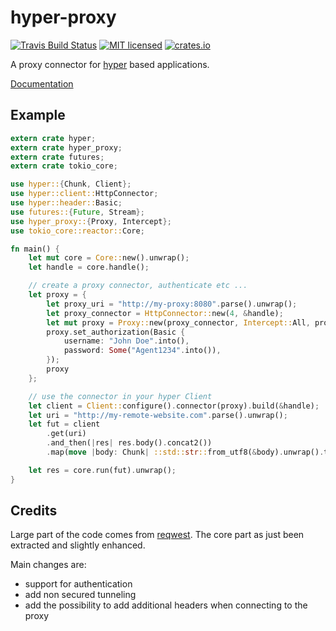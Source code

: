 # hyper-proxy

[![Travis Build Status](https://travis-ci.org/tafia/hyper-proxy.svg?branch=master)](https://travis-ci.org/tafia/hyper-proxy)
[![MIT licensed](https://img.shields.io/badge/license-MIT-blue.svg)](./LICENSE)
[![crates.io](http://meritbadge.herokuapp.com/hyper-proxy)](https://crates.io/crates/hyper-proxy)

A proxy connector for [hyper][1] based applications.

[Documentation][3]

## Example

```rust
extern crate hyper;
extern crate hyper_proxy;
extern crate futures;
extern crate tokio_core;

use hyper::{Chunk, Client};
use hyper::client::HttpConnector;
use hyper::header::Basic;
use futures::{Future, Stream};
use hyper_proxy::{Proxy, Intercept};
use tokio_core::reactor::Core;

fn main() {
    let mut core = Core::new().unwrap();
    let handle = core.handle();

    // create a proxy connector, authenticate etc ...
    let proxy = {
        let proxy_uri = "http://my-proxy:8080".parse().unwrap();
        let proxy_connector = HttpConnector::new(4, &handle);
        let mut proxy = Proxy::new(proxy_connector, Intercept::All, proxy_uri).unwrap();
        proxy.set_authorization(Basic {
            username: "John Doe".into(),
            password: Some("Agent1234".into()),
        });
        proxy
    };

    // use the connector in your hyper Client
    let client = Client::configure().connector(proxy).build(&handle);
    let uri = "http://my-remote-website.com".parse().unwrap();
    let fut = client
        .get(uri)
        .and_then(|res| res.body().concat2())
        .map(move |body: Chunk| ::std::str::from_utf8(&body).unwrap().to_string());

    let res = core.run(fut).unwrap();
}
```

## Credits

Large part of the code comes from [reqwest][2].
The core part as just been extracted and slightly enhanced.

 Main changes are:
- support for authentication
- add non secured tunneling
- add the possibility to add additional headers when connecting to the proxy

[1]: https://crates.io/crates/hyper
[2]: https://github.com/seanmonstar/reqwest
[3]: https://docs.rs/hyper-proxy
